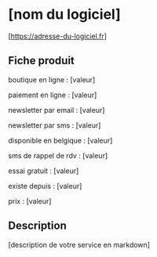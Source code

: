 
# [nom du logiciel]
[https://adresse-du-logiciel.fr]
 
## Fiche produit
boutique en ligne : [valeur]

paiement en ligne : [valeur]

newsletter par email : [valeur]

newsletter par sms : [valeur]

disponible en belgique : [valeur]

sms de rappel de rdv : [valeur]

essai gratuit : [valeur]

existe depuis : [valeur]

prix : [valeur]


## Description

[description de votre service en markdown]

